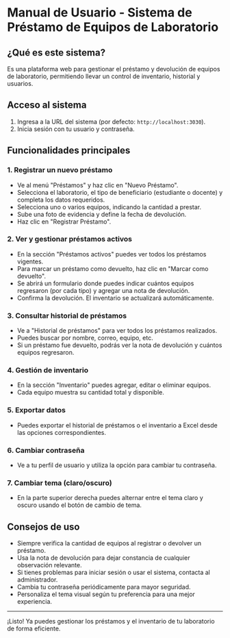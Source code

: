 # Manual de Usuario - Sistema de Préstamo de Equipos de Laboratorio

## ¿Qué es este sistema?
Es una plataforma web para gestionar el préstamo y devolución de equipos de laboratorio, permitiendo llevar un control de inventario, historial y usuarios.

## Acceso al sistema
1. Ingresa a la URL del sistema (por defecto: `http://localhost:3030`).
2. Inicia sesión con tu usuario y contraseña.

## Funcionalidades principales

### 1. Registrar un nuevo préstamo
- Ve al menú "Préstamos" y haz clic en "Nuevo Préstamo".
- Selecciona el laboratorio, el tipo de beneficiario (estudiante o docente) y completa los datos requeridos.
- Selecciona uno o varios equipos, indicando la cantidad a prestar.
- Sube una foto de evidencia y define la fecha de devolución.
- Haz clic en "Registrar Préstamo".

### 2. Ver y gestionar préstamos activos
- En la sección "Préstamos activos" puedes ver todos los préstamos vigentes.
- Para marcar un préstamo como devuelto, haz clic en "Marcar como devuelto".
- Se abrirá un formulario donde puedes indicar cuántos equipos regresaron (por cada tipo) y agregar una nota de devolución.
- Confirma la devolución. El inventario se actualizará automáticamente.

### 3. Consultar historial de préstamos
- Ve a "Historial de préstamos" para ver todos los préstamos realizados.
- Puedes buscar por nombre, correo, equipo, etc.
- Si un préstamo fue devuelto, podrás ver la nota de devolución y cuántos equipos regresaron.

### 4. Gestión de inventario
- En la sección "Inventario" puedes agregar, editar o eliminar equipos.
- Cada equipo muestra su cantidad total y disponible.


### 5. Exportar datos
- Puedes exportar el historial de préstamos o el inventario a Excel desde las opciones correspondientes.

### 6. Cambiar contraseña
- Ve a tu perfil de usuario y utiliza la opción para cambiar tu contraseña.

### 7. Cambiar tema (claro/oscuro)
- En la parte superior derecha puedes alternar entre el tema claro y oscuro usando el botón de cambio de tema.


## Consejos de uso
- Siempre verifica la cantidad de equipos al registrar o devolver un préstamo.
- Usa la nota de devolución para dejar constancia de cualquier observación relevante.
- Si tienes problemas para iniciar sesión o usar el sistema, contacta al administrador.
- Cambia tu contraseña periódicamente para mayor seguridad.
- Personaliza el tema visual según tu preferencia para una mejor experiencia.

---
¡Listo! Ya puedes gestionar los préstamos y el inventario de tu laboratorio de forma eficiente.
